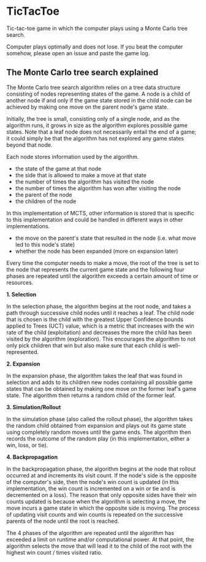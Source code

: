 # TicTacToe
Tic-tac-toe game in which the computer plays using a Monte Carlo tree search.

Computer plays optimally and does not lose. If you beat the computer somehow, please open an issue and paste the game log.

## The Monte Carlo tree search explained

The Monte Carlo tree search algorithm relies on a tree data structure consisting of nodes representing states of the game. A node is a child of another node if and only if the game state stored in the child node can be achieved by making one move on the parent node's game state.

Initially, the tree is small, consisting only of a single node, and as the algorithm runs, it grows in size as the algorithm explores possible game states. Note that a leaf node does not necessarily entail the end of a game; it could simply be that the algorithm has not explored any game states beyond that node.

Each node stores information used by the algorithm.

- the state of the game at that node
- the side that is allowed to make a move at that state
- the number of times the algorithm has visited the node
- the number of times the algorithm has won after visiting the node
- the parent of the node
- the children of the node

In this implementation of MCTS, other information is stored that is specific to this implementation and could be handled in different ways in other implementations.

- the move on the parent's state that resulted in the node (i.e. what move led to this node's state)
- whether the node has been expanded (more on expansion later)

Every time the computer needs to make a move, the root of the tree is set to the node that represents the current game state and the following four phases are repeated until the algorithm exceeds a certain amount of time or resources.

**1. Selection**

In the selection phase, the algorithm begins at the root node, and takes a path through successive child nodes until it reaches a leaf. The child node that is chosen is the child with the greatest Upper Confidence bounds applied to Trees (UCT) value, which is a metric that increases with the win rate of the child (exploitation) and decreases the more the child has been visited by the algorithm (exploration). This encourages the algorithm to not only pick children that win but also make sure that each child is well-represented.

**2. Expansion**

In the expansion phase, the algorithm takes the leaf that was found in selection and adds to its children new nodes containing all possible game states that can be obtained by making one move on the former leaf's game state. The algorithm then returns a random child of the former leaf.

**3. Simulation/Rollout**

In the simulation phase (also called the rollout phase), the algorithm takes the random child obtained from expansion and plays out its game state using completely random moves until the game ends. The algorithm then records the outcome of the random play (in this implementation, either a win, loss, or tie).
    
**4. Backpropagation**

In the backpropagation phase, the algorithm begins at the node that rollout occurred at and increments its visit count. If the node's side is the opposite of the computer's side, then the node's win count is updated (in this implementation, the win count is incremented on a win or tie and is decremented on a loss). The reason that only opposite sides have their win counts updated is because when the algorithm is selecting a move, the move incurs a game state in which the opposite side is moving. The process of updating visit counts and win counts is repeated on the successive parents of the node until the root is reached.

The 4 phases of the algorithm are repeated until the algorithm has exceeded a limit on runtime and/or computational power. At that point, the algorithm selects the move that will lead it to the child of the root with the highest win count / times visited ratio.
